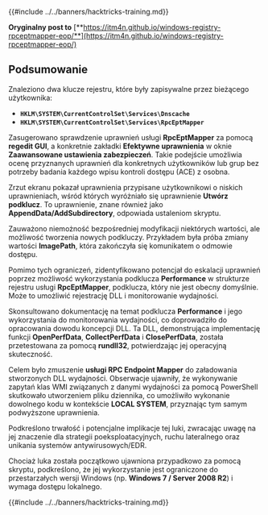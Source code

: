 {{#include ../../banners/hacktricks-training.md}}

**Oryginalny post to** [**https://itm4n.github.io/windows-registry-rpceptmapper-eop/**](https://itm4n.github.io/windows-registry-rpceptmapper-eop/)

## Podsumowanie

Znaleziono dwa klucze rejestru, które były zapisywalne przez bieżącego użytkownika:

- **`HKLM\SYSTEM\CurrentControlSet\Services\Dnscache`**
- **`HKLM\SYSTEM\CurrentControlSet\Services\RpcEptMapper`**

Zasugerowano sprawdzenie uprawnień usługi **RpcEptMapper** za pomocą **regedit GUI**, a konkretnie zakładki **Efektywne uprawnienia** w oknie **Zaawansowane ustawienia zabezpieczeń**. Takie podejście umożliwia ocenę przyznanych uprawnień dla konkretnych użytkowników lub grup bez potrzeby badania każdego wpisu kontroli dostępu (ACE) z osobna.

Zrzut ekranu pokazał uprawnienia przypisane użytkownikowi o niskich uprawnieniach, wśród których wyróżniało się uprawnienie **Utwórz podklucz**. To uprawnienie, znane również jako **AppendData/AddSubdirectory**, odpowiada ustaleniom skryptu.

Zauważono niemożność bezpośredniej modyfikacji niektórych wartości, ale możliwość tworzenia nowych podkluczy. Przykładem była próba zmiany wartości **ImagePath**, która zakończyła się komunikatem o odmowie dostępu.

Pomimo tych ograniczeń, zidentyfikowano potencjał do eskalacji uprawnień poprzez możliwość wykorzystania podklucza **Performance** w strukturze rejestru usługi **RpcEptMapper**, podklucza, który nie jest obecny domyślnie. Może to umożliwić rejestrację DLL i monitorowanie wydajności.

Skonsultowano dokumentację na temat podklucza **Performance** i jego wykorzystania do monitorowania wydajności, co doprowadziło do opracowania dowodu koncepcji DLL. Ta DLL, demonstrująca implementację funkcji **OpenPerfData**, **CollectPerfData** i **ClosePerfData**, została przetestowana za pomocą **rundll32**, potwierdzając jej operacyjną skuteczność.

Celem było zmuszenie **usługi RPC Endpoint Mapper** do załadowania stworzonych DLL wydajności. Obserwacje ujawniły, że wykonywanie zapytań klas WMI związanych z danymi wydajności za pomocą PowerShell skutkowało utworzeniem pliku dziennika, co umożliwiło wykonanie dowolnego kodu w kontekście **LOCAL SYSTEM**, przyznając tym samym podwyższone uprawnienia.

Podkreślono trwałość i potencjalne implikacje tej luki, zwracając uwagę na jej znaczenie dla strategii poeksploatacyjnych, ruchu lateralnego oraz unikania systemów antywirusowych/EDR.

Chociaż luka została początkowo ujawniona przypadkowo za pomocą skryptu, podkreślono, że jej wykorzystanie jest ograniczone do przestarzałych wersji Windows (np. **Windows 7 / Server 2008 R2**) i wymaga dostępu lokalnego.

{{#include ../../banners/hacktricks-training.md}}
